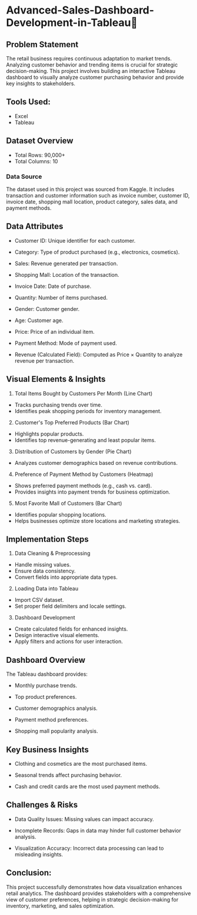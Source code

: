 # Advanced-Sales-Dashboard-Development-in-Tableau👋


## Problem Statement
The retail business requires continuous adaptation to market trends. Analyzing customer behavior and trending items is crucial for strategic decision-making. This project involves building an interactive Tableau dashboard to visually analyze customer purchasing behavior and provide key insights to stakeholders.


## Tools Used:
- Excel
- Tableau
## Dataset Overview
- Total Rows: 90,000+
- Total Columns: 10
### Data Source
The dataset used in this project was sourced from Kaggle. It includes transaction and customer information such as invoice number, customer ID, invoice date, shopping mall location, product category, sales data, and payment methods.

## Data Attributes
- Customer ID: Unique identifier for each customer.

- Category: Type of product purchased (e.g., electronics, cosmetics).

- Sales: Revenue generated per transaction.

- Shopping Mall: Location of the transaction.

- Invoice Date: Date of purchase.

- Quantity: Number of items purchased.

- Gender: Customer gender.

- Age: Customer age.

- Price: Price of an individual item.

- Payment Method: Mode of payment used.

- Revenue (Calculated Field): Computed as Price × Quantity to analyze revenue per transaction.


## Visual Elements & Insights
1. Total Items Bought by Customers Per Month (Line Chart)

- Tracks purchasing trends over time.
- Identifies peak shopping periods for inventory management.
2. Customer's Top Preferred Products (Bar Chart)
- Highlights popular products.
- Identifies top revenue-generating and least popular items.
3. Distribution of Customers by Gender (Pie Chart)
- Analyzes customer demographics based on revenue contributions.
4. Preference of Payment Method by Customers (Heatmap)
- Shows preferred payment methods (e.g., cash vs. card).
- Provides insights into payment trends for business optimization.
5. Most Favorite Mall of Customers (Bar Chart)
- Identifies popular shopping locations.
- Helps businesses optimize store locations and marketing strategies.
## Implementation Steps
1. Data Cleaning & Preprocessing
- Handle missing values.
- Ensure data consistency.
- Convert fields into appropriate data types.
2. Loading Data into Tableau
- Import CSV dataset.
- Set proper field delimiters and locale settings.
3. Dashboard Development
- Create calculated fields for enhanced insights.
- Design interactive visual elements.
- Apply filters and actions for user interaction.
## Dashboard Overview
The Tableau dashboard provides:
- Monthly purchase trends.

- Top product preferences.

- Customer demographics analysis.

- Payment method preferences.

- Shopping mall popularity analysis.
## Key Business Insights

- Clothing and cosmetics are the most purchased items.

- Seasonal trends affect purchasing behavior.

- Cash and credit cards are the most used payment methods.
## Challenges & Risks

- Data Quality Issues: Missing values can impact accuracy.

- Incomplete Records: Gaps in data may hinder full customer behavior analysis.

- Visualization Accuracy: Incorrect data processing can lead to misleading insights.

## Conclusion:

This project successfully demonstrates how data visualization enhances retail analytics. The dashboard provides stakeholders with a comprehensive view of customer preferences, helping in strategic decision-making for inventory, marketing, and sales optimization.
